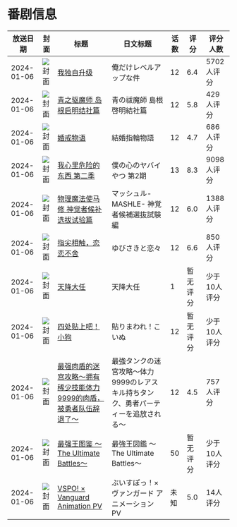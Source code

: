 # 番剧信息

|放送日期|封面|标题|日文标题|话数|评分|评分人数|
|---|---|---|---|---|---|---|
|2024-01-06|![封面](https://lain.bgm.tv/pic/cover/c/f5/2e/390353_07vz7.jpg)|[我独自升级](https://bangumi.tv/subject/390353)|俺だけレベルアップな件|12|6.4|5702人评分|
|2024-01-06|![封面](https://lain.bgm.tv/pic/cover/c/ba/26/411450_5j4c7.jpg)|[青之驱魔师 岛根启明结社篇](https://bangumi.tv/subject/411450)|青の祓魔師 島根啓明結社篇|12|5.8|429人评分|
|2024-01-06|![封面](https://lain.bgm.tv/pic/cover/c/22/ef/415772_fU77d.jpg)|[婚戒物语](https://bangumi.tv/subject/415772)|結婚指輪物語|12|4.7|686人评分|
|2024-01-06|![封面](https://lain.bgm.tv/pic/cover/c/ba/7e/441795_q6Sc3.jpg)|[我心里危险的东西 第二季](https://bangumi.tv/subject/441795)|僕の心のヤバイやつ 第2期|13|8.3|9098人评分|
|2024-01-06|![封面](https://lain.bgm.tv/pic/cover/c/f8/39/443493_ZfhAh.jpg)|[物理魔法使马修 神觉者候补选拔试验篇](https://bangumi.tv/subject/443493)|マッシュル-MASHLE- 神覚者候補選抜試験編|12|6.0|1388人评分|
|2024-01-06|![封面](https://lain.bgm.tv/pic/cover/c/0e/00/444334_b1NxS.jpg)|[指尖相触，恋恋不舍](https://bangumi.tv/subject/444334)|ゆびさきと恋々|12|6.6|850人评分|
|2024-01-06|![封面](https://lain.bgm.tv/pic/cover/c/00/88/450524_BNUNX.jpg)|[天降大任](https://bangumi.tv/subject/450524)|天降大任|1|暂无评分|少于10人评分|
|2024-01-06|![封面](https://lain.bgm.tv/pic/cover/c/dd/26/454505_rJxjW.jpg)|[四处贴上吧！小狗](https://bangumi.tv/subject/454505)|貼りまわれ！こいぬ|12|暂无评分|少于10人评分|
|2024-01-06|![封面](https://lain.bgm.tv/pic/cover/c/85/3e/458047_1Y9eY.jpg)|[最强肉盾的迷宫攻略～拥有稀少技能体力9999的肉盾，被勇者队伍辞退了～](https://bangumi.tv/subject/458047)|最強タンクの迷宮攻略～体力9999のレアスキル持ちタンク、勇者パーティーを追放される～|12|4.5|757人评分|
|2024-01-06|![封面](https://lain.bgm.tv/pic/cover/c/ba/12/473811_0T9W4.jpg)|[最强王图鉴 ～The Ultimate Battles～](https://bangumi.tv/subject/473811)|最強王図鑑 ～The Ultimate Battles～|50|暂无评分|少于10人评分|
|2024-01-06|![封面](https://lain.bgm.tv/pic/cover/c/4d/db/473818_8i6hX.jpg)|[VSPO! × Vanguard Animation PV](https://bangumi.tv/subject/473818)|ぶいすぽっ！×ヴァンガード アニメーションPV|未知|5.0|14人评分|
